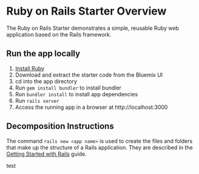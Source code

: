 # Ruby on Rails Starter Overview

The Ruby on Rails Starter demonstrates a simple, reusable Ruby web application based on the Rails framework.

## Run the app locally

1. [Install Ruby][]
2. Download and extract the starter code from the Bluemix UI
3. cd into the app directory
4. Run `gem install bundler` to install bundler
5. Run `bundler install` to install app dependencies
6. Run `rails server`
7. Access the running app in a browser at http://localhost:3000

## Decomposition Instructions

The command `rails new <app name>` is used to create the files and folders that make up the structure of a Rails application. They are described in the [Getting Started with Rails][] guide.

[Install Ruby]: https://www.ruby-lang.org/en/documentation/installation
[Getting Started with Rails]: http://guides.rubyonrails.org/v3.2.8/getting_started.html#creating-the-blog-application
test
